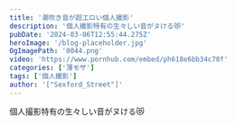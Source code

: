 ```yaml
---
title: '潮吹き音が超エロい個人撮影'
description: '個人撮影特有の生々しい音がヌける😻'
pubDate: '2024-03-06T12:55:44.275Z'
heroImage: '/blog-placeholder.jpg'
OgImagePath: '0044.png'
video: 'https://www.pornhub.com/embed/ph618e6bb34c78f'
categories: ['薄モザ']
tags: ['個人撮影']
author: '["Sexford_Street"]'
---
```


個人撮影特有の生々しい音がヌける😻




